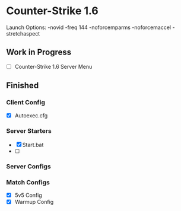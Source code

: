 # Counter-Strike 1.6

Launch Options: -novid -freq 144 -noforcemparms -noforcemaccel -stretchaspect

## Work in Progress

- [ ] Counter-Strike 1.6 Server Menu


## Finished

### Client Config
- [X] Autoexec.cfg

### Server Starters
- [X] Start.bat
- [ ] 

### Server Configs



### Match Configs

- [X] 5v5 Config
- [X] Warmup Config